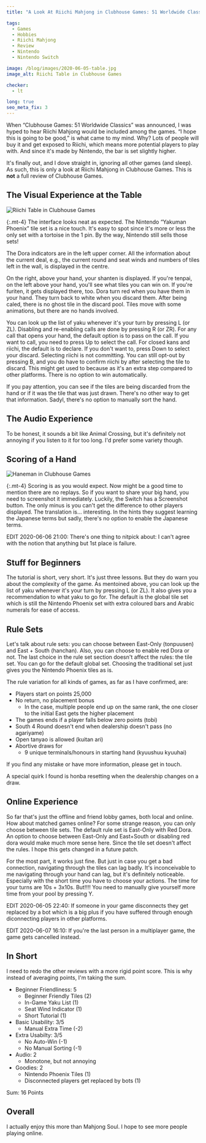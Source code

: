 ```yaml
---
title: "A Look At Riichi Mahjong in Clubhouse Games: 51 Worldwide Classics"

tags:
  - Games
  - Hobbies
  - Riichi Mahjong
  - Review
  - Nintendo
  - Nintendo Switch

image: /blog/images/2020-06-05-table.jpg
image_alt: Riichi Table in Clubhouse Games

checker:
  - lt

long: true
seo_meta_fix: 3
---
```

When “Clubhouse Games: 51 Worldwide Classics” was announced, I was hyped to hear Riichi Mahjong would be included among the games.
“I hope this is going to be good,” is what came to my mind.
Why? Lots of people will buy it and get exposed to Riichi, which means more potential players to play with.
And since it's made by Nintendo, the bar is set slightly higher.

It's finally out, and I dove straight in, ignoring all other games (and sleep).
As such, this is only a look at Riichi Mahjong in Clubhouse Games.
This is **not** a full review of Clubhouse Games.
<!--more-->

## The Visual Experience at the Table

<picture>
  <source srcset="{{ '/blog/images/2020-06-05-table.avif' | prepend: site.static_url | absolute_url }}" type="image/avif">
  <source srcset="{{ '/blog/images/2020-06-05-table.webp' | prepend: site.static_url | absolute_url }}" type="image/webp">
  <img loading="lazy" src="{{ '/blog/images/2020-06-05-table.jpg' | prepend: site.static_url | absolute_url }}" alt="Riichi Table in Clubhouse Games">
</picture>

{:.mt-4}
The interface looks neat as expected.
The Nintendo “Yakuman Phoenix” tile set is a nice touch.
It's easy to spot since it's more or less the only set with a tortoise in the 1 pin.
By the way,  Nintendo still sells those sets!

The Dora indicators are in the left upper corner.
All the information about the current deal, e.g., the current round and seat winds and numbers of tiles left in the wall, is displayed in the centre.

On the right, above your hand, your shanten is displayed.
If you're tenpai, on the left above your hand, you'll see what tiles you can win on.
If you're furiten, it gets displayed there, too.
Dora turn red when you have them in your hand.
They turn back to white when you discard them.
After being caled, there is no ghost tile in the discard pool.
Tiles move with some animations, but there are no hands involved.

You can look up the list of yaku whenever it's your turn by pressing L (or ZL).
Disabling and re-enabling calls are done by pressing R (or ZR).
For any call that opens your hand, the default option is to pass on the call.
If you want to call, you need to press Up to select the call.
For closed kans and riichi, the default is to declare.
If you don't want to, press Down to select your discard.
Selecting riichi is not committing.
You can still opt-out by pressing B, and you do have to confirm riichi by after selecting the tile to discard.
This might get used to because as it's an extra step compared to other platforms.
There is no option to win automatically.

If you pay attention, you can see if the tiles are being discarded from the hand or if it was the tile that was just drawn.
There's no other way to get that information.
Sadyl, there's no option to manually sort the hand.

## The Audio Experience

To be honest, it sounds a bit like Animal Crossing, but it's definitely not annoying if you listen to it for too long.
I'd prefer some variety though.

## Scoring of a Hand

<picture>
  <source srcset="{{ '/blog/images/2020-06-05-scoring.avif' | prepend: site.static_url | absolute_url }}" type="image/avif">
  <source srcset="{{ '/blog/images/2020-06-05-scoring.webp' | prepend: site.static_url | absolute_url }}" type="image/webp">
  <img loading="lazy" src="{{ '/blog/images/2020-06-05-scoring.jpg' | prepend: site.static_url | absolute_url }}" alt="Haneman in Clubhouse Games">
</picture>

{:.mt-4}
Scoring is as you would expect.
Now might be a good time to mention there are no replays.
So if you want to share your big hand, you need to screenshot it immediately.
Luckily, the Switch has a Screenshot button.
The only minus is you can't get the difference to other players displayed.
The translation is… interesting.
In the hints they suggest learning the Japanese terms but sadly, there's no option to enable the Japanese terms.

EDIT 2020-06-06 21:00: There's one thing to nitpick about: I can't agree with the notion that anything but 1st place is failure.

## Stuff for Beginners

The tutorial is short, very short.
It's just three lessons.
But they do warn you about the complexity of the game.
As mentoined above, you can look up the list of yaku whenever it's your turn by pressing L (or ZL).
It also gives you a recommendation to what yaku to go for.
The default is the global tile set which is still the Nintendo Phoenix set with extra coloured bars and Arabic numerals for ease of access.

## Rule Sets

Let's talk about rule sets: you can choose between East-Only (tonpuusen) and East&nbsp;+&nbsp;South (hanchan).
Also, you can choose to enable red Dora or not.
The last choice in the rule set section doesn't affect the rules: the tile set.
You can go for the default global set.
Choosing the traditional set just gives you the Nintendo Phoenix tiles as is.

The rule variation for all kinds of games, as far as I have confirmed, are:

- Players start on points 25,000
- No return, no placement bonus
  - In the case, multiple people end up on the same rank, the one closer to the initial East gets the higher placement
- The games ends if a player falls below zero points (tobi)
- South 4 Round doesn't end when dealership doesn't pass (no agariyame)
- Open tanyao is allowed (kuitan ari)
- Abortive draws for
  - 9 unique terminals/honours in starting hand (kyuushuu kyuuhai)

If you find any mistake or have more information, please get in touch.

A special quirk I found is honba resetting when the dealership changes on a draw.

## Online Experience

So far that's just the offline and friend lobby games, both local and online.
How about matched games online? For some strange reason, you can only choose between tile sets.
The default rule set is East-Only with Red Dora.
An option to choose between East-Only and East+South or disabling red dora would make much more sense here.
Since the tile set doesn't affect the rules.
I hope this gets changed in a future patch.

For the most part, it works just fine.
But just in case you get a bad connection, navigating through the tiles can lag badly.
It's inconceivable to me navigating through your hand can lag, but it's definitely noticeable.
Especially with the short time you have to choose your actions.
The time for your turns are 10s + 3x10s.
But!!!! You need to manually give yourself more time from your pool by pressing Y.

EDIT 2020-06-05 22:40: If someone in your game disconnects they get replaced by a bot which is a big plus if you have suffered through enough diconnecting players in other platforms.

EDIT 2020-06-07 16:10: If you're the last person in a multiplayer game, the game gets cancelled instead.

## In Short

I need to redo the other reviews with a more rigid point score.
This is why instead of averaging points, I'm taking the sum.

* Beginner Friendliness: 5
  * Beginner Friendly Tiles (2)
  * In-Game Yaku List (1)
  * Seat Wind Indicator (1)
  * Short Tutorial (1)
* Basic Usability: 3/5
  * Manual Extra Time (-2)
* Extra Usabilty: 3/5
  * No Auto-Win (-1)
  * No Manual Sorting (-1)
* Audio: 2
  * Monotone, but not annoying
* Goodies: 2
  * Nintendo Phoenix Tiles (1)
  * Disconnected players get replaced by bots (1)

Sum: 16 Points

## Overall

I actually enjoy this more than Mahjong Soul.
I hope to see more people playing online.
